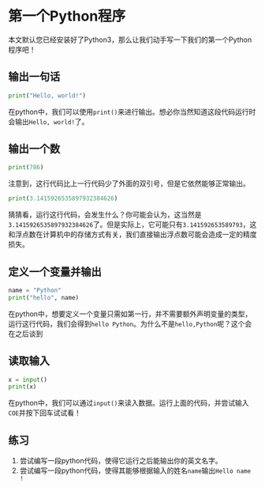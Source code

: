 # 第一个Python程序

本文默认您已经安装好了Python3，那么让我们动手写一下我们的第一个Python程序吧！

## 输出一句话

```python
print("Hello, world!")
```

在python中，我们可以使用`print()`来进行输出。想必你当然知道这段代码运行时会输出`Hello, world!`了。

## 输出一个数

```python
print(786)
```

注意到，这行代码比上一行代码少了外面的双引号，但是它依然能够正常输出。

```python
print(3.1415926535897932384626)
```

猜猜看，运行这行代码，会发生什么？你可能会认为，这当然是`3.1415926535897932384626`了。但是实际上，它可能只有`3.141592653589793`，这和浮点数在计算机中的存储方式有关，我们直接输出浮点数可能会造成一定的精度损失。

## 定义一个变量并输出

```python
name = "Python"
print("hello", name)
```

在python中，想要定义一个变量只需如第一行，并不需要额外声明变量的类型，运行这行代码，我们会得到`hello Python`。为什么不是`hello,Python`呢？这个会在之后谈到

## 读取输入

```python
x = input()
print(x)
```

在python中，我们可以通过`input()`来读入数据。运行上面的代码，并尝试输入`COE`并按下回车试试看！

## 练习

1. 尝试编写一段python代码，使得它运行之后能输出你的英文名字。
2. 尝试编写一段python代码，使得其能够根据输入的姓名`name`输出`Hello name ! `